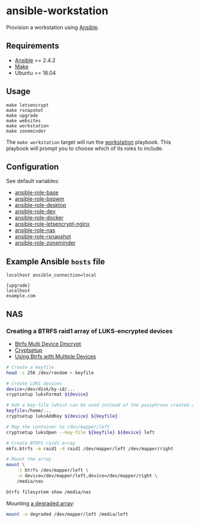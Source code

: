 # ansible-workstation

Provision a workstation using [Ansible](https://www.ansible.com/).

## Requirements

* [Ansible](https://www.ansible.com/) >= 2.4.2
* [Make](https://www.gnu.org/software/make/)
* Ubuntu >= 16.04

## Usage

```
make letsencrypt
make rsnapshot
make upgrade
make websites
make workstation
make zoneminder
```

The `make workstation` target will run the [workstation](./workstation.yml) playbook.
This playbook will prompt you to choose which of its roles to include.

## Configuration

See default variables:

- [ansible-role-base](https://github.com/andornaut/ansible-role-base/blob/master/defaults/main.yml)
- [ansible-role-bspwm](https://github.com/andornaut/ansible-role-bspwm/blob/master/defaults/main.yml)
- [ansible-role-desktop](./roles/desktop/defaults/main.yml)
- [ansible-role-dev](./roles/dev/defaults/main.yml)
- [ansible-role-docker](https://github.com/andornaut/ansible-role-docker/blob/master/defaults/main.yml)
- [ansible-role-letsencrypt-nginx](https://github.com/andornaut/ansible-role-letsencrypt-nginx/blob/master/defaults/main.yml)
- [ansible-role-nas](./roles/nas/defaults/main.yml)
- [ansible-role-rsnapshot](https://github.com/andornaut/ansible-role-rsnapshot/blob/master/defaults/main.yml)
- [ansible-role-zoneminder](https://github.com/andornaut/ansible-role-zoneminder)

## Example Ansible `hosts` file

```
localhost ansible_connection=local

[upgrade]
localhost
example.com
```

## NAS

### Creating a BTRFS raid1 array of LUKS-encrypted devices

- [Btrfs Multi Device Dmcrypt](http://marc.merlins.org/perso/btrfs/post_2014-04-27_Btrfs-Multi-Device-Dmcrypt.html)
- [Cryptsetup](https://gitlab.com/cryptsetup/cryptsetup)
- [Using Btrfs with Multiple Devices](https://btrfs.wiki.kernel.org/index.php/Using_Btrfs_with_Multiple_Devices)

```bash
# Create a keyfile
head -c 256 /dev/random > keyfile

# Create LUKS devices
device=/dev/disk/by-id/...
cryptsetup luksFormat ${device}

# Add a key-file (which can be used instead of the passphrase created above)
keyfile=/home/...
cryptsetup luksAddKey ${device} ${keyfile}

# Map the container to /dev/mapper/left
cryptsetup luksOpen --key-file ${keyfile} ${device} left

# Create BTRFS raid1 array
mkfs.btrfs -m raid1 -d raid1 /dev/mapper/left /dev/mapper/right

# Mount the array
mount \
    -t btrfs /dev/mapper/left \
    -o device=/dev/mapper/left,device=/dev/mapper/right \
    /media/nas

btrfs filesystem show /media/nas
```

Mounting [a degraded array](https://btrfs.wiki.kernel.org/index.php/Using_Btrfs_with_Multiple_Devices#Replacing_failed_devices):

```bash
mount -o degraded /dev/mapper/left /media/left
```
